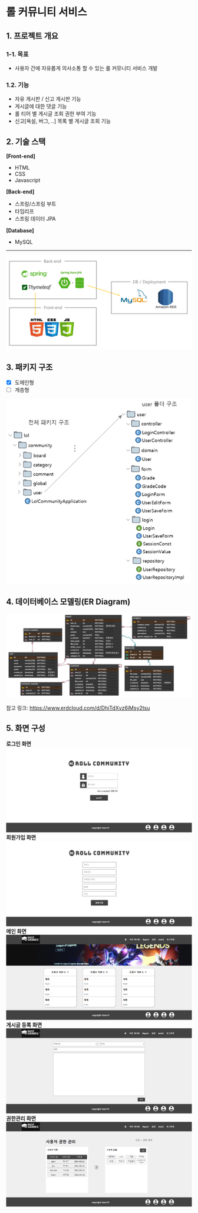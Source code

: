# 롤 커뮤니티 서비스 
## 1. 프로젝트 개요

### 1-1. 목표
+ 사용자 간에 자유롭게 의사소통 할 수 있는 롤 커뮤니티 서비스 개발

### 1.2. 기능
+ 자유 게시판 / 신고 게시판 기능
+ 게시글에 대한 댓글 기능
+ 롤 티어 별 게시글 조회 권한 부여 기능
+ 신고[욕설, 버그, ..] 목록 별 게시글 조회 기능

## 2. 기술 스택
**[Front-end]**
+ HTML
+ CSS
+ Javascript

**[Back-end]**
+ 스프링/스프링 부트
+ 타임리프
+ 스프링 데이터 JPA

**[Database]**
+ MySQL

***************************************
<img src='https://github.com/HoJun0415/springboot-lol-community/blob/main/%EC%8A%A4%ED%83%9D.PNG'>

## 3. 패키지 구조
- [x] 도메인형
- [ ] 계층형

<img src='https://github.com/HoJun0415/springboot-lol-community/blob/main/%ED%8C%A8%ED%82%A4%EC%A7%80%EA%B5%AC%EC%A1%B0.PNG' style="width: 500px; height: 500px;">

## 4. 데이터베이스 모델링(ER Diagram)

<img src='https://github.com/HoJun0415/springboot-lol-community/blob/main/ERD.PNG'>

참고 링크: https://www.erdcloud.com/d/DhiTdXvz6iMsy2tsu

## 5. 화면 구성
**로그인 화면**
<img src='https://github.com/HoJun0415/springboot-lol-community/blob/main/%EB%A1%9C%EA%B7%B8%EC%9D%B8%20%ED%99%94%EB%A9%B4.png'>
**회원가입 화면**
<img src='https://github.com/HoJun0415/springboot-lol-community/blob/main/%ED%9A%8C%EC%9B%90%EA%B0%80%EC%9E%85%20%ED%99%94%EB%A9%B4.png'>
**메인 화면**
<img src='https://github.com/HoJun0415/springboot-lol-community/blob/main/%EB%A9%94%EC%9D%B8%ED%99%94%EB%A9%B4.png'>
**게시글 등록 화면**
<img src='https://github.com/HoJun0415/springboot-lol-community/blob/main/%EA%B2%8C%EC%8B%9C%EA%B8%80%ED%99%94%EB%A9%B4.png'>
**권한관리 화면**
<img src='https://github.com/HoJun0415/springboot-lol-community/blob/main/%EA%B6%8C%ED%95%9C%ED%99%94%EB%A9%B4.png'>
